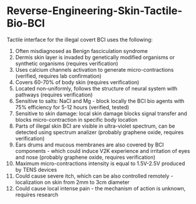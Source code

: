 # Reverse-Engineering-Skin-Tactile-Bio-BCI

Tactile interface for the illegal covert BCI uses the following:

1. Often misdiagnosed as Benign fasciculation syndrome
2. Dermis skin layer is invaded by genetically modified organisms or synthetic organisms (requires verification)
3. Uses calcium channels activation to generate micro-contractions (verified, requires lab confirmation)
4. Covers 60-70% of body skin (requires verification)
5. Located non-uniformly, follows the structure of neural system with pathways (requires verification)
6. Sensitive to salts: NaCl and Mg - block locally the BCI bio agents with 75% efficiency for 5-12 hours (verified, tested)
7. Sensitive to skin damage: local skin damage blocks signal transfer and blocks micro-contraction in specific body location
8. Parts of illegal skin BCI are visible in ultra-violet spectrum, can be detected using spectrum analizer (probably graphene oxide, requires verification)
9. Ears drums and mucous membranes are also covered by BCI components - which could induce V2K experience and irritation of eyes and nose (probably graphene oxide, requires verification)
10. Maximum micro-contractions intensity is equal to 1.5V-2.5V produced by TENS devices
11. Could cause severe itch, which can be also controlled remotely - localization on skin from 2mm to 3cm diameter
12. Could cause local intense pain - the mechanism of action is unknown, requires research
